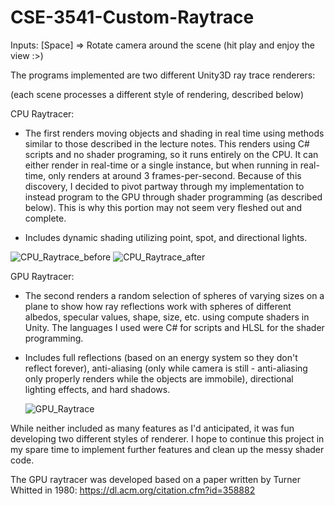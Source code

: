 # CSE-3541-Custom-Raytrace

Inputs:
[Space] => Rotate camera around the scene (hit play and enjoy the view :>)

The programs implemented are two different Unity3D ray trace renderers:

(each scene processes a different style of rendering, described below)

CPU Raytracer:
 - The first renders moving objects and shading in real time using methods
	similar to those described in the lecture notes. This renders using C# scripts
	and no shader programing, so it runs entirely on the CPU. It can either render
	in real-time or a single instance, but when running in real-time, only renders
	at around 3 frames-per-second. Because of this discovery, I decided to pivot
	partway through my implementation to instead program to the GPU through shader
	programming (as described below). This is why this portion may not seem very 
	fleshed out and complete. 
	
 - Includes dynamic shading utilizing point, spot, and directional lights.
 
![CPU_Raytrace_before](https://user-images.githubusercontent.com/49098697/189493245-4061fadd-1850-4455-bee0-6f6c33b71051.PNG) ![CPU_Raytrace_after](https://user-images.githubusercontent.com/49098697/189493251-c9ec2f40-4fbd-439c-b9ba-b265c96bb67e.PNG)


GPU Raytracer:
 - The second renders a random selection of spheres of varying sizes on a plane to show
	how ray reflections work with spheres of different albedos, specular values,
	shape, size, etc. using compute shaders in Unity. The languages I used were 
	C# for scripts and HLSL for the shader programming. 

 - Includes full reflections (based on an energy system so they don't reflect forever),
	anti-aliasing (only while camera is still - anti-aliasing only properly renders 
	while the objects are immobile), directional lighting effects, and hard shadows. 
	
	![GPU_Raytrace](https://user-images.githubusercontent.com/49098697/189493261-261f973b-caa7-4a47-919e-b543c3b2a935.PNG)


While neither included as many features as I'd anticipated, it was fun developing two
different styles of renderer. I hope to continue this project in my spare time to
implement further features and clean up the messy shader code. 

The GPU raytracer was developed based on a paper written by Turner Whitted in 1980:
https://dl.acm.org/citation.cfm?id=358882
